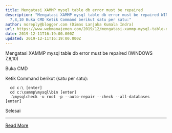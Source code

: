```yaml
---
title: Mengatasi XAMMP mysql table db error must be repaired
description: "Mengatasi XAMMP mysql table db error must be repaired WINDOWS
  7,8,10 Buka CMD Ketik Command berikut satu per satu:"
author: noreply@blogger.com (Dimas Lanjaka Kumala Indra)
url: https://www.webmanajemen.com/2019/12/mengatasi-xammp-mysql-table-db-error.html
date: 2019-12-11T16:19:00.000Z
updated: 2019-12-11T16:19:00.000Z
---
```


Mengatasi XAMMP mysql table db error must be repaired (WINDOWS 7,8,10)   
  
    
Buka CMD
    
Ketik Command berikut (satu per satu):
    
      cd c:\ [enter]
      cd c:\xammp\mysql\bin [enter]
      .\mysqlcheck -u root -p --auto-repair --check --all-databases [enter]
    
    
Selesai<hr/> <a href="https://www.webmanajemen.com/2019/12/mengatasi-xammp-mysql-table-db-error.html" rel="follow" class="button" id="read-more">Read More</a>